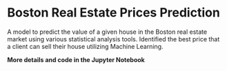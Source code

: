 # Boston Real Estate Prices Prediction

A model to predict the value of a given house in the Boston real estate market using various statistical analysis tools. Identified the best price that a client can sell their house utilizing Machine Learning.

**More details and code in the Jupyter Notebook**
